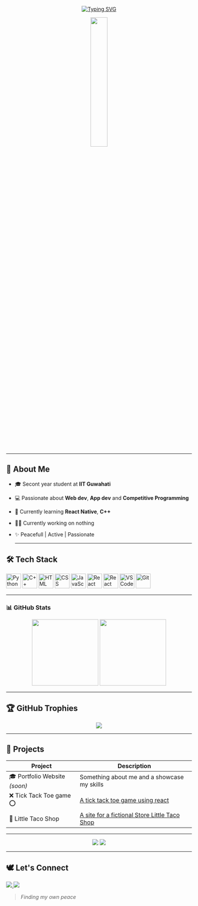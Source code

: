 <!-- Banner -->
<p align="center">
  <a href="https://git.io/typing-svg">
    <img src="https://readme-typing-svg.herokuapp.com?font=Courier+Prime&pause=1000&center=true&vCenter=true&width=600&lines=Hello!!+I'm+Imperfect;I'm+a+peaceful+app+developer;I+like+coding%2C+anime%2C+music+and+games" alt="Typing SVG" />
  </a>
</p>
<p align="center">
  <img src="https://media.giphy.com/media/rvjRyn3dLSj8dqhKuv/giphy.gif" width="30%"/>
</p>


---

## 🌟 About Me
- 🎓 Secont year student at **IIT Guwahati**
- 💻 Passionate about **Web dev**, **App dev** and **Competitive Programming**
- 🧠 Currently learning **React Native**, **C++**
- 😵‍💫 Currently working on nothing
- ✨ Peacefull | Active | Passionate

  ---

## 🛠 Tech Stack

<p align="left">
  <img src="https://cdn.jsdelivr.net/gh/devicons/devicon/icons/python/python-original.svg" width="40" alt="Python" />
  <img src="https://cdn.jsdelivr.net/gh/devicons/devicon/icons/cplusplus/cplusplus-original.svg" width="40" alt="C++" />
  <img src="https://cdn.jsdelivr.net/gh/devicons/devicon/icons/html5/html5-original.svg" width="40" alt="HTML" />
  <img src="https://cdn.jsdelivr.net/gh/devicons/devicon/icons/css3/css3-original.svg" width="40" alt="CSS" />
  <img src="https://cdn.jsdelivr.net/gh/devicons/devicon/icons/javascript/javascript-original.svg" width="40" alt="JavaScript" />
  <img src="https://cdn.jsdelivr.net/gh/devicons/devicon/icons/react/react-original.svg" width="40" alt="React" />
  <img src="https://lucide.dev/framework-logos/react-native.svg" width="40" alt="React Native" />
  <img src="https://cdn.jsdelivr.net/gh/devicons/devicon/icons/vscode/vscode-original.svg" width="40" alt="VS Code" />
  <img src="https://cdn.jsdelivr.net/gh/devicons/devicon/icons/git/git-original.svg" width="40" alt="Git" />
</p>

---

### 📊 GitHub Stats

<p align="center">
  <img src="https://github-readme-stats.vercel.app/api?username=imperfect-12&show_icons=true&theme=radical" height="180"/>
  <img src="https://github-readme-stats.vercel.app/api/top-langs/?username=imperfect-12&layout=compact&theme=radical" height="180"/>
</p>

---

## 🏆 GitHub Trophies

<p align="center">
  <img src="https://github-profile-trophy.vercel.app/?username=imperfect-12&theme=onedark&no-frame=true&row=1&column=7" />
</p>

---

## 💼 Projects

| Project | Description |
|--------|-------------|
| 🎓 Portfolio Website *(soon)* | Something about me and a showcase my skills |
| ❌ Tick Tack Toe game ⭕| <a href="https://github.com/imperfect-12/tick-tack-toe">A tick tack toe game using react<a/> |
| 🌮 Little Taco Shop| <a href="https://github.com/imperfect-12/Little-Taco-Shop">A site for a fictional Store Little Taco Shop<a/>|

---

<p align="center">
  <a href="https://github.com/imperfect-12"><img src="https://img.shields.io/badge/GitHub-100000?style=for-the-badge&logo=github&logoColor=white"/></a>
  <a href="#"><img src="https://img.shields.io/badge/Portfolio-coming_soon-ff69b4?style=for-the-badge"/></a>
</p>

---

## 🕊️ Let's Connect

<p>
  <a href="https://www.linkedin.com/in/prashant-bisht-4b6398321/" target="_blank">
    <img src="https://img.shields.io/badge/-LinkedIn-0A66C2?style=flat&logo=linkedin&logoColor=white" />
  </a>
  <a href="bishtprashant121@gmail.com">
    <img src="https://img.shields.io/badge/-Gmail-D14836?style=flat&logo=gmail&logoColor=white" />
  </a>
</p>

> *Finding my own peace*




